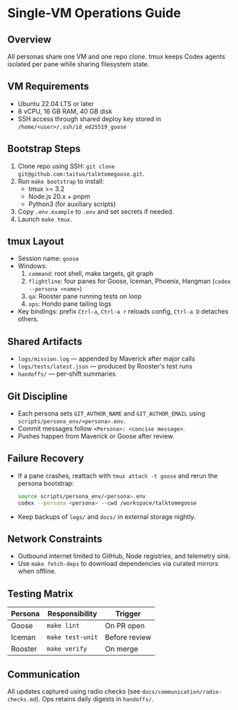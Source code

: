# Single-VM Operations Guide

## Overview
All personas share one VM and one repo clone. tmux keeps Codex agents isolated per pane while sharing filesystem state.

## VM Requirements
- Ubuntu 22.04 LTS or later
- 8 vCPU, 16 GB RAM, 40 GB disk
- SSH access through shared deploy key stored in `/home/<user>/.ssh/id_ed25519_goose`

## Bootstrap Steps
1. Clone repo using SSH: `git clone git@github.com:taituo/talktomegoose.git`.
2. Run `make bootstrap` to install:
   - tmux >= 3.2
   - Node.js 20.x + pnpm
   - Python3 (for auxiliary scripts)
3. Copy `.env.example` to `.env` and set secrets if needed.
4. Launch `make tmux`.

## tmux Layout
- Session name: `goose`
- Windows:
  1. `command`: root shell, make targets, git graph
  2. `flightline`: four panes for Goose, Iceman, Phoenix, Hangman (`codex --persona <name>`)
  3. `qa`: Rooster pane running tests on loop
  4. `ops`: Hondo pane tailing logs
- Key bindings: prefix `Ctrl-a`, `Ctrl-a r` reloads config, `Ctrl-a D` detaches others.

## Shared Artifacts
- `logs/mission.log` — appended by Maverick after major calls
- `logs/tests/latest.json` — produced by Rooster's test runs
- `handoffs/` — per-shift summaries

## Git Discipline
- Each persona sets `GIT_AUTHOR_NAME` and `GIT_AUTHOR_EMAIL` using `scripts/persona_env/<persona>.env`.
- Commit messages follow `<Persona>: <concise message>`.
- Pushes happen from Maverick or Goose after review.

## Failure Recovery
- If a pane crashes, reattach with `tmux attach -t goose` and rerun the persona bootstrap:
  ```bash
  source scripts/persona_env/<persona>.env
  codex --persona <persona> --cwd /workspace/talktomegoose
  ```
- Keep backups of `logs/` and `docs/` in external storage nightly.

## Network Constraints
- Outbound internet limited to GitHub, Node registries, and telemetry sink.
- Use `make fetch-deps` to download dependencies via curated mirrors when offline.

## Testing Matrix
| Persona | Responsibility | Trigger |
|---------|----------------|---------|
| Goose   | `make lint`    | On PR open |
| Iceman  | `make test-unit` | Before review |
| Rooster | `make verify`  | On merge |

## Communication
All updates captured using radio checks (see `docs/communication/radio-checks.md`). Ops retains daily digests in `handoffs/`.
